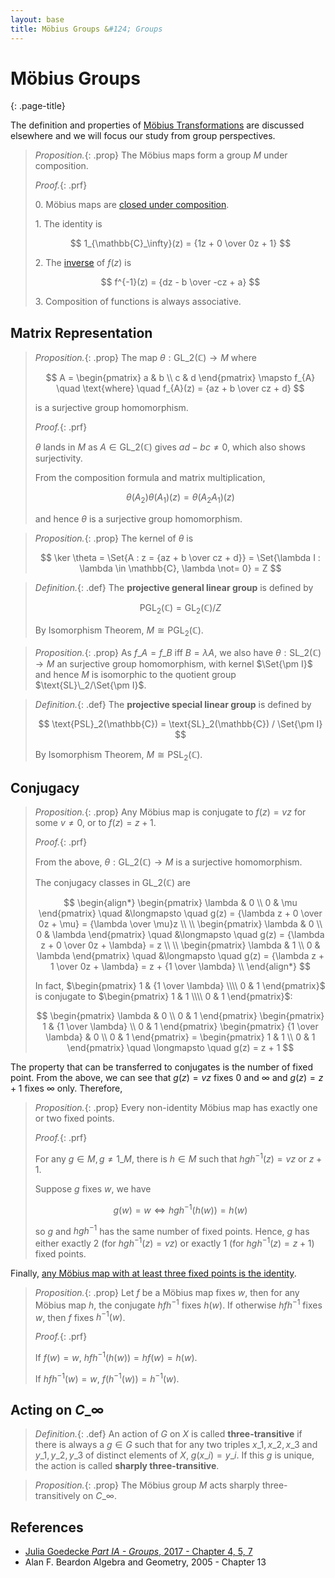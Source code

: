```yaml
---
layout: base
title: Möbius Groups &#124; Groups
---
```


# Möbius Groups
{: .page-title}

The definition and properties of [Möbius Transformations](../vectors-and-matrices/mobius-transformations.md) are discussed elsewhere and we will focus our study from group perspectives.

> *Proposition.*{: .prop}
> The Möbius maps form a group $M$ under composition.
>
> *Proof.*{: .prf}
>
> 0\. Möbius maps are [closed under composition](../vectors-and-matrices/mobius-transformations.md#composition).
>
> 1\. The identity is
>
> $$
  1_{\mathbb{C}_\infty}(z) = {1z + 0 \over 0z + 1}
  $$
>
> 2\. The [inverse](../vectors-and-matrices/mobius-transformations.md#inverse) of $f(z)$ is
>
> $$
  f^{-1}(z) = {dz - b \over -cz + a}
  $$
>
> 3\. Composition of functions is always associative.

## Matrix Representation

> *Proposition.*{: .prop}
> The map $\theta: \text{GL}\_2(\mathbb{C}) \to M$ where
>
> $$
  A = \begin{pmatrix} a & b \\ c & d \end{pmatrix} \mapsto f_{A} \quad \text{where} \quad f_{A}(z) = {az + b \over cz + d}
  $$
>
> is a surjective group homomorphism.
>
> *Proof.*{: .prf}
>
> $\theta$ lands in $M$ as $A \in \text{GL}\_2(\mathbb{C})$ gives $ad - bc \not= 0$, which also shows surjectivity.
>
> From the composition formula and matrix multiplication,
>
> $$
  \theta(A_2)\theta(A_1)(z) = \theta(A_2A_1)(z)
  $$
>
> and hence $\theta$ is a surjective group homomorphism.

> *Proposition.*{: .prop}
> The kernel of $\theta$ is
>
> $$
  \ker \theta = \Set{A : z = {az + b \over cz + d}} = \Set{\lambda I : \lambda \in \mathbb{C},  \lambda \not= 0} = Z
  $$

> *Definition.*{: .def}
> The **projective general linear group** is defined by
>
> $$
  \text{PGL}_2(\mathbb{C}) = \text{GL}_2(\mathbb{C}) / Z
  $$
>
> By Isomorphism Theorem, $M \cong \text{PGL}_2(\mathbb{C})$.

> *Proposition.*{: .prop}
> As $f\_A = f\_B$ iff $B = \lambda A$, we also have $\theta: \text{SL}\_2(\mathbb{C}) \to M$ an surjective group homomorphism,
> with kernel $\Set{\pm I}$ and hence $M$ is isomorphic to the quotient group $\text{SL}\_2/\Set{\pm I}$.

> *Definition.*{: .def}
> The **projective special linear group** is defined by
>
> $$
  \text{PSL}_2(\mathbb{C}) = \text{SL}_2(\mathbb{C}) / \Set{\pm I}
  $$
>
> By Isomorphism Theorem, $M \cong \text{PSL}_2(\mathbb{C})$.

## Conjugacy

> *Proposition.*{: .prop}
> Any Möbius map is conjugate to $f(z) = vz$ for some $v \not= 0$, or to $f(z) = z + 1$.
>
> *Proof.*{: .prf}
>
> From the above, $\theta: \text{GL}\_2(\mathbb{C}) \to M$ is a surjective homomorphism.
>
> The conjugacy classes in $\text{GL}\_2(\mathbb{C})$ are
>
> $$
  \begin{align*}
  \begin{pmatrix} \lambda & 0 \\ 0 & \mu \end{pmatrix} \quad &\longmapsto \quad g(z) = {\lambda z + 0 \over 0z + \mu} = {\lambda \over \mu}z \\
  \\
  \begin{pmatrix} \lambda & 0 \\ 0 & \lambda \end{pmatrix} \quad &\longmapsto \quad g(z) = {\lambda z + 0 \over 0z + \lambda} = z \\
  \\
  \begin{pmatrix} \lambda & 1 \\ 0 & \lambda \end{pmatrix} \quad &\longmapsto \quad g(z) = {\lambda z + 1 \over 0z + \lambda} = z + {1 \over \lambda} \\
  \end{align*}
  $$
>
> In fact, $\begin{pmatrix} 1 & {1 \over \lambda} \\\\ 0 & 1 \end{pmatrix}$ is conjugate to $\begin{pmatrix} 1 & 1 \\\\ 0 & 1 \end{pmatrix}$:
>
> $$
  \begin{pmatrix} \lambda & 0 \\ 0 & 1 \end{pmatrix}
  \begin{pmatrix} 1 & {1 \over \lambda} \\ 0 & 1 \end{pmatrix}
  \begin{pmatrix} {1 \over \lambda} & 0 \\ 0 & 1 \end{pmatrix}
  = \begin{pmatrix} 1 & 1 \\ 0 & 1 \end{pmatrix} \quad \longmapsto \quad g(z) = z + 1
  $$

The property that can be transferred to conjugates is the number of fixed point.
From the above, we can see that $g(z) = vz$ fixes $0$ and $\infty$ and $g(z) = z + 1$ fixes $\infty$ only.
Therefore,

> *Proposition.*{: .prop}
> Every non-identity Möbius map has exactly one or two fixed points.
>
> *Proof.*{: .prf}
>
> For any $g \in M, g \not= 1\_M$, there is $h \in M$ such that $hgh^{-1}(z) = vz$ or $z + 1$.
>
> Suppose $g$ fixes $w$, we have
>
> $$
  g(w) = w \iff hgh^{-1}(h(w)) = h(w)
  $$
>
> so $g$ and $hgh^{-1}$ has the same number of fixed points.
> Hence, $g$ has either exactly $2$ (for $hgh^{-1}(z) = vz$) or exactly $1$ (for $hgh^{-1}(z) = z + 1$) fixed points.

Finally, [any Möbius map with at least three fixed points is the identity](../vectors-and-matrices/mobius-transformations.md#identity-three-fixed-points).

> *Proposition.*{: .prop}
> Let $f$ be a Möbius map fixes $w$, then for any Möbius map $h$, the conjugate $hfh^{-1}$ fixes $h(w)$.
> If otherwise $hfh^{-1}$ fixes $w$, then $f$ fixes $h^{-1}(w)$.
>
> *Proof.*{: .prf}
>
> If $f(w) = w$, $hfh^{-1}(h(w)) = hf(w) = h(w)$.
>
> If $hfh^{-1}(w) = w$, $f(h^{-1}(w)) = h^{-1}(w)$.

## Acting on $C\_\infty$

> *Definition.*{: .def}
> An action of $G$ on $X$ is called **three-transitive** if there is always a $g \in G$ such that for any two triples $x\_1, x\_2, x\_3$ and $y\_1, y\_2, y\_3$ of distinct elements of $X$, $g(x\_i) = y\_i$.
> If this $g$ is unique, the action is called **sharply three-transitive**.

> *Proposition.*{: .prop}
> The Möbius group $M$ acts sharply three-transitively on $C\_\infty$.

## References

* [Julia Goedecke _Part IA - Groups_, 2017 - Chapter 4, 5, 7](https://www.julia-goedecke.de/pdf/GroupsNotes.pdf)
* Alan F. Beardon Algebra and Geometry, 2005 - Chapter 13
